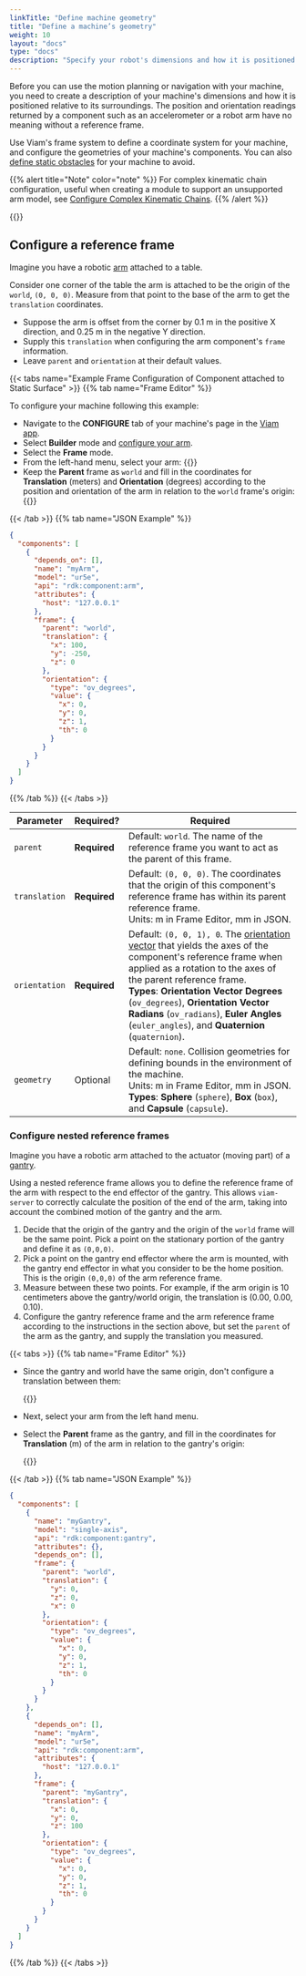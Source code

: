 ```yaml
---
linkTitle: "Define machine geometry"
title: "Define a machine’s geometry"
weight: 10
layout: "docs"
type: "docs"
description: "Specify your robot's dimensions and how it is positioned in space."
---
```


Before you can use the motion planning or navigation with your machine, you need to create a description of your machine's dimensions and how it is positioned relative to its surroundings.
The position and orientation readings returned by a component such as an accelerometer or a robot arm have no meaning without a reference frame.

Use Viam's frame system to define a coordinate system for your machine, and configure the geometries of your machine's components.
You can also [define static obstacles](/operate/mobility/define-obstacles/) for your machine to avoid.

{{% alert title="Note" color="note" %}}
For complex kinematic chain configuration, useful when creating a module to support an unsupported arm model, see [Configure Complex Kinematic Chains](/operate/reference/kinematic-chain-config/).
{{% /alert %}}

{{<imgproc src="/services/frame-system/frame_system_wheeled_base.png" resize="x1100" declaredimensions=true alt="Visualization of a wheeled base configured with motors and a mounted camera in the frame system tab of the Viam app UI" style="width:600px" class="imgzoom shadow" >}}

## Configure a reference frame

Imagine you have a robotic [arm](/operate/reference/components/arm/) attached to a table.

Consider one corner of the table the arm is attached to be the origin of the `world`, `(0, 0, 0)`.
Measure from that point to the base of the arm to get the `translation` coordinates.

- Suppose the arm is offset from the corner by 0.1 m in the positive X direction, and 0.25 m in the negative Y direction.
- Supply this `translation` when configuring the arm component's `frame` information.
- Leave `parent` and `orientation` at their default values.

{{< tabs name="Example Frame Configuration of Component attached to Static Surface" >}}
{{% tab name="Frame Editor" %}}

To configure your machine following this example:

- Navigate to the **CONFIGURE** tab of your machine's page in the [Viam app](https://app.viam.com).
- Select **Builder** mode and [configure your arm](/operate/reference/components/arm/#configuration).
- Select the **Frame** mode.
- From the left-hand menu, select your arm:
  {{<imgproc src="/services/frame-system/arm_default_frame.png" resize="500x" style="width: 300px" alt="Frame card for an arm with the default reference frame settings" class="shadow" >}}
- Keep the **Parent** frame as `world` and fill in the coordinates for **Translation** (meters) and **Orientation** (degrees) according to the position and orientation of the arm in relation to the `world` frame's origin:
  {{<imgproc src="/services/frame-system/arm_frame.png" resize="500x" style="width: 300px" alt="Frame card for an arm with a translation of 0.1 meters and -0.25 meters configured" class="shadow" >}}

{{< /tab >}}
{{% tab name="JSON Example" %}}

```json {class="line-numbers linkable-line-numbers"}
{
  "components": [
    {
      "depends_on": [],
      "name": "myArm",
      "model": "ur5e",
      "api": "rdk:component:arm",
      "attributes": {
        "host": "127.0.0.1"
      },
      "frame": {
        "parent": "world",
        "translation": {
          "x": 100,
          "y": -250,
          "z": 0
        },
        "orientation": {
          "type": "ov_degrees",
          "value": {
            "x": 0,
            "y": 0,
            "z": 1,
            "th": 0
          }
        }
      }
    }
  ]
}
```

{{% /tab %}}
{{< /tabs >}}

<!-- prettier-ignore -->
| Parameter | Required? | Required |
| --------- | ----------- | ----- |
| `parent`  | **Required** | Default: `world`. The name of the reference frame you want to act as the parent of this frame. |
| `translation` | **Required** | Default: `(0, 0, 0)`. The coordinates that the origin of this component's reference frame has within its parent reference frame. <br> Units: m in Frame Editor, mm in JSON. |
| `orientation`  | **Required** | Default: `(0, 0, 1), 0`. The [orientation vector](/operate/reference/orientation-vector/) that yields the axes of the component's reference frame when applied as a rotation to the axes of the parent reference frame. <br> **Types**: **Orientation Vector Degrees** (`ov_degrees`), **Orientation Vector Radians** (`ov_radians`), **Euler Angles** (`euler_angles`), and **Quaternion** (`quaternion`). |
| `geometry`  | Optional | Default: `none`. Collision geometries for defining bounds in the environment of the machine. <br> Units: m in Frame Editor, mm in JSON. <br> **Types**: **Sphere** (`sphere`), **Box** (`box`), and **Capsule** (`capsule`). |

### Configure nested reference frames

Imagine you have a robotic arm attached to the actuator (moving part) of a [gantry](/operate/reference/components/gantry/).

Using a nested reference frame allows you to define the reference frame of the arm with respect to the end effector of the gantry.
This allows `viam-server` to correctly calculate the position of the end of the arm, taking into account the combined motion of the gantry and the arm.

1. Decide that the origin of the gantry and the origin of the `world` frame will be the same point.
   Pick a point on the stationary portion of the gantry and define it as `(0,0,0)`.
1. Pick a point on the gantry end effector where the arm is mounted, with the gantry end effector in what you consider to be the home position.
   This is the origin `(0,0,0)` of the arm reference frame.
1. Measure between these two points.
   For example, if the arm origin is 10 centimeters above the gantry/world origin, the translation is (0.00, 0.00, 0.10).
1. Configure the gantry reference frame and the arm reference frame according to the instructions in the section above, but set the `parent` of the arm as the gantry, and supply the translation you measured.

{{< tabs >}}
{{% tab name="Frame Editor" %}}

- Since the gantry and world have the same origin, don't configure a translation between them:

  {{<imgproc src="/services/frame-system/frame_card_dyn_gantry.png" resize="500x" style="width: 300px" alt="Gantry frame card example for this configuration" class="shadow" >}}

- Next, select your arm from the left hand menu.
- Select the **Parent** frame as the gantry, and fill in the coordinates for **Translation** (m) of the arm in relation to the gantry's origin:

  {{<imgproc src="/services/frame-system/frame_card_dyn_arm.png" resize="500x" style="width: 300px" alt="Arm frame card example for this configuration" class="shadow" >}}

{{< /tab >}}
{{% tab name="JSON Example" %}}

```json {class="line-numbers linkable-line-numbers"}
{
  "components": [
    {
      "name": "myGantry",
      "model": "single-axis",
      "api": "rdk:component:gantry",
      "attributes": {},
      "depends_on": [],
      "frame": {
        "parent": "world",
        "translation": {
          "y": 0,
          "z": 0,
          "x": 0
        },
        "orientation": {
          "type": "ov_degrees",
          "value": {
            "x": 0,
            "y": 0,
            "z": 1,
            "th": 0
          }
        }
      }
    },
    {
      "depends_on": [],
      "name": "myArm",
      "model": "ur5e",
      "api": "rdk:component:arm",
      "attributes": {
        "host": "127.0.0.1"
      },
      "frame": {
        "parent": "myGantry",
        "translation": {
          "x": 0,
          "y": 0,
          "z": 100
        },
        "orientation": {
          "type": "ov_degrees",
          "value": {
            "x": 0,
            "y": 0,
            "z": 1,
            "th": 0
          }
        }
      }
    }
  ]
}
```

{{% /tab %}}
{{< /tabs >}}
